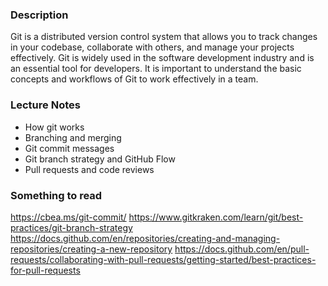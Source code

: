 ### Description
Git is a distributed version control system that allows you to track changes in your codebase, collaborate with others, and manage your projects effectively. 
Git is widely used in the software development industry and is an essential tool for developers. 
It is important to understand the basic concepts and workflows of Git to work effectively in a team.

### Lecture Notes

* How git works
* Branching and merging
* Git commit messages
* Git branch strategy and GitHub Flow
* Pull requests and code reviews

### Something to read

https://cbea.ms/git-commit/
https://www.gitkraken.com/learn/git/best-practices/git-branch-strategy
https://docs.github.com/en/repositories/creating-and-managing-repositories/creating-a-new-repository
https://docs.github.com/en/pull-requests/collaborating-with-pull-requests/getting-started/best-practices-for-pull-requests
